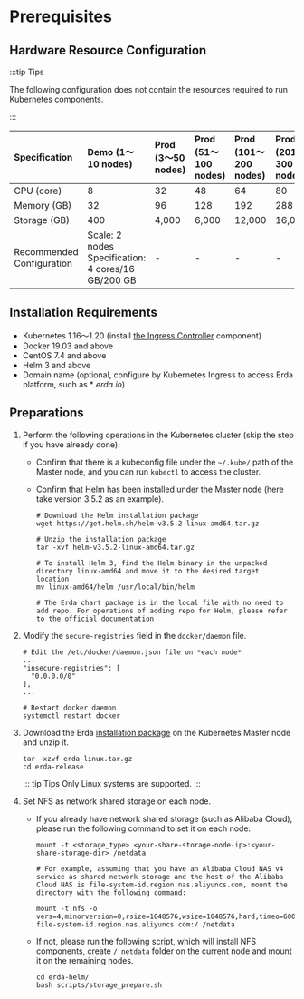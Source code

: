 # Prerequisites

## Hardware Resource Configuration

:::tip Tips

The following configuration does not contain the resources required to run Kubernetes components.

:::

| Specification | Demo (1～10 nodes)  | Prod (3～50 nodes)  | Prod (51～100 nodes)  | Prod (101～200 nodes)  | Prod (201～300 nodes)  |
| :------------ | :---------------------------------------- | :----------------- | :------------------- | :-------------------- | :-------------------- |
| CPU (core)  | 8 | 32 | 48 | 64 | 80 |
| Memory (GB)  | 32 | 96 | 128 | 192 | 288 |
| Storage (GB)  | 400 | 4,000 | 6,000 | 12,000 | 16,000 |
| Recommended Configuration | Scale: 2 nodes <br>Specification: 4 cores/16 GB/200 GB |-|-|-|-|

## Installation Requirements

- Kubernetes 1.16～1.20 (install [the Ingress Controller](https://kubernetes.io/zh/docs/concepts/services-networking/ingress-controllers/) component)
- Docker 19.03 and above
- CentOS 7.4 and above
- Helm 3 and above
- Domain name (optional, configure by Kubernetes Ingress to access Erda platform, such as **.erda.io*)

## Preparations

1. Perform the following operations in the Kubernetes cluster (skip the step if you have already done):

   * Confirm that there is a kubeconfig file under the `~/.kube/` path of the Master node, and you can run `kubectl` to access the cluster.

   * Confirm that Helm has been installed under the Master node (here take version 3.5.2 as an example).

      ```shell
      # Download the Helm installation package
      wget https://get.helm.sh/helm-v3.5.2-linux-amd64.tar.gz
      
      # Unzip the installation package
      tar -xvf helm-v3.5.2-linux-amd64.tar.gz
      
      # To install Helm 3, find the Helm binary in the unpacked directory linux-amd64 and move it to the desired target location
      mv linux-amd64/helm /usr/local/bin/helm
      
      # The Erda chart package is in the local file with no need to add repo. For operations of adding repo for Helm, please refer to the official documentation
      ```

2. Modify the `secure-registries` field in the `docker/daemon` file.

   ```shell
   # Edit the /etc/docker/daemon.json file on *each node*
   ...
   "insecure-registries": [
     "0.0.0.0/0"
   ],
   ...

   # Restart docker daemon
   systemctl restart docker
   ```

3. Download the Erda [installation package](https://github.com/erda-project/erda/releases) on the Kubernetes Master node and unzip it.

   ```shell
   tar -xzvf erda-linux.tar.gz
   cd erda-release
   ```

   ::: tip Tips
   Only Linux systems are supported.
   :::

4. Set NFS as network shared storage on each node.

   * If you already have network shared storage (such as Alibaba Cloud), please run the following command to set it on each node:

      ```shell
      mount -t <storage_type> <your-share-storage-node-ip>:<your-share-storage-dir> /netdata

      # For example, assuming that you have an Alibaba Cloud NAS v4 service as shared network storage and the host of the Alibaba Cloud NAS is file-system-id.region.nas.aliyuncs.com, mount the directory with the following command:

      mount -t nfs -o vers=4,minorversion=0,rsize=1048576,wsize=1048576,hard,timeo=600,retrans=2,noresvport file-system-id.region.nas.aliyuncs.com:/ /netdata
      ```

   * If not, please run the following script, which will install NFS components, create `/ netdata` folder on the current node and mount it on the remaining nodes.

      ```shell
      cd erda-helm/
      bash scripts/storage_prepare.sh
      ```
